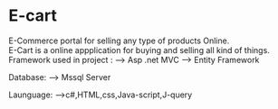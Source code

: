 # E-cart
E-Commerce portal for selling any type of products Online.   
E-Cart is a online appplication for buying and selling all kind of things.
Framework used in project :
--> Asp .net MVC 
--> Entity Framework

Database:
--> Mssql Server

Launguage:
-->c#,HTML,css,Java-script,J-query

